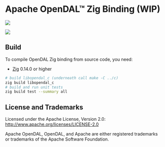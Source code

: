 # Apache OpenDAL™ Zig Binding (WIP)

[![](https://img.shields.io/badge/status-unreleased-red)](https://opendal.apache.org/bindings/zig)

![](https://github.com/apache/opendal/assets/5351546/87bbf6e5-f19e-449a-b368-3e283016c887)

## Build

To compile OpenDAL Zig binding from source code, you need:

- [Zig](https://ziglang.org/download) 0.14.0 or higher

```bash
# build libopendal_c (underneath call make -C ../c)
zig build libopendal_c
# build and run unit tests
zig build test --summary all
```

## License and Trademarks

Licensed under the Apache License, Version 2.0: http://www.apache.org/licenses/LICENSE-2.0

Apache OpenDAL, OpenDAL, and Apache are either registered trademarks or trademarks of the Apache Software Foundation.
